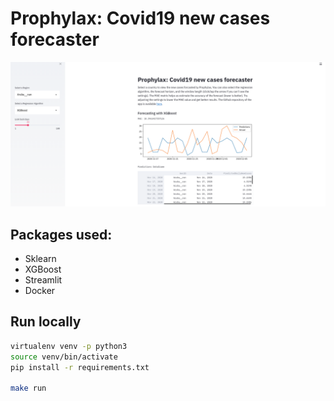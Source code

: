 # Prophylax: Covid19 new cases forecaster

![prophylax-xgb-predictions](assets/prophylax-xgb-predictions.png)

## Packages used:

- Sklearn
- XGBoost
- Streamlit
- Docker


## Run locally

```sh
virtualenv venv -p python3
source venv/bin/activate 
pip install -r requirements.txt

make run
```

